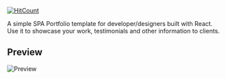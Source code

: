[![HitCount](http://hits.dwyl.io/rbhatia46/React-Portfolio.svg)](http://hits.dwyl.io/rbhatia46/React-Portfolio)


A simple SPA Portfolio template for developer/designers built with React. Use it to showcase your work, testimonials and other information to clients.

## Preview
![Preview]([url=https://ibb.co/fdHybVJ][img]https://i.ibb.co/wh4PTZt/previewimage.jpg[/img][/url])

